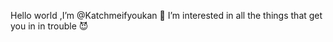  Hello world ,I’m @Katchmeifyoukan
👀 I’m interested in all the things that get you in in trouble 😈 
<!---
Katchmeifyoukan/Katchmeifyoukan is a ✨ special ✨ repository because its `README.md` (this file) appears on your GitHub profile.
You can click the Preview link to take a look at your changes.
--->
